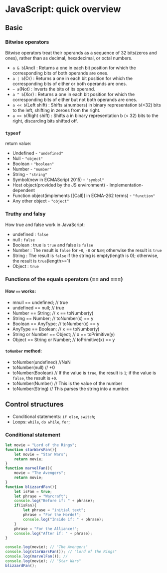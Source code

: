 # JavaScript: quick overview

## Basic

### Bitwise operators
Bitwise operators treat their operands as a sequence of 32 bits(zeros and ones), rather than as decimal, hexadecimal, or octal numbers.

- `a & b`(And) : Returns a one in each bit position for which the corresponding bits of both operands are ones.
- `a | b`(Or) : Returns a one in each bit position for which the corresponding bits of either or both operands are ones.
- `~ a`(Not) : Inverts the bits of its operand.
- `a ^ b`(Xor) : Returns a one in each bit position for which the corresponding bits of either but not both operands are ones.
- `a << b`(Left shift) : Shifts `a`(numbers) in binary representation `b`(<32) bits to the left, shifting in zeroes from the right.
- `a >> b`(Right shift) : Shifts a in binary representation b (< 32) bits to the right, discarding bits shifted off.

### `typeof`
return value:

- Undefined - `"undefined"`
- Null - `"object"`
- Boolean - `"boolean"`
- Number - `"number"`
- String - `"string"`
- Symbol(new in ECMAScript 2015) - `"symbol"`
- Host object(provided by the JS environment) - Implementation-dependent
- Function object(implements [[Call]] in ECMA-262 terms) - `"function"`
- Any other object - `"object"`


### Truthy and falsy
How true and false work in JavaScript:

- undefined : `false`
- null : `false`
- Boolean : true is `true` and false is `false`
- Number :  The result is `false` for `+0`, `-0` or `NaN`; otherwise the result is `true`
- String : The result is `false` if the string is empty(length is 0); otherwise, the result is `true`(length>=1)
- Object : `true`

### Functions of the equals operators (== and ===)

#### How `==` works:

- mnull == undefined; // true
- undefined == null; // true
- Number == String; // x == toNumber(y)
- String == Number; // toNumber(x) == y
- Boolean == AnyType; // toNumber(x) == y
- AnyType == Boolean; // x == toNumber(y)
- String or Number == Object; // x == toPrimitive(y)
- Object == String or Number; // toPrimitive(x) == y

#### `toNumber` method:

- toNumber(undefined) //NaN
- toNumber(null) // +0
- toNumber(Boolean) // If the value is `true`, the result is `1`; if the value is `false`, the result is `+0`.
- toNumber(Number) // This is the value of the number
- toNumber(String) // This parses the string into a number.








## Control structures

- Conditional statements: `if else`, `switch`;
- Loops: `while`, `do while`, `for`;

### Conditional statement  


```javascript
let movie = "Lord of the Rings";
function starWarsFan(){
    let movie = "Star Wars";
    return movie;
}
function marvelFan(){
    movie = "The Avengers";
    return movie;
}
function blizzardFan(){
    let isFan = true;
    let phrase = "Warcraft";
    console.log("Before if: " + phrase);
    if(isFan){
        let phrase = "initial text";
        phrase = "For the Horde!";
        console.log("Inside if: " + phrase);
    }
    phrase = "For the Alliance!";
    console.log("After if: " + phrase);
}

console.log(movie); // "The Avengers"
console.log(starWarsFan()); // "Lord of the Rings"
console.log(marvelFan()); // 
console.log(movie); // "Star Wars"
blizzardFan();


```